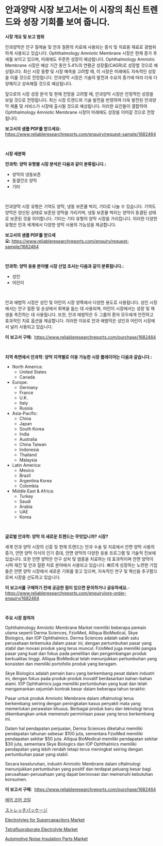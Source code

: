<p><h1>안과양막 시장 보고서는 이 시장의 최신 트렌드와 성장 기회를 보여 줍니다.</h1></p><p><strong>시장 개요 및 보고 범위</strong></p>
<p><p>안과양막은 안구 절제술 및 안과 질환의 치료에 사용되는 증식 및 치료용 재료로 광범위하게 사용되고 있습니다. Ophthalmology Amniotic Membrane 시장은 현재 증가 추세를 보이고 있으며, 미래에도 꾸준한 성장이 예상됩니다. Ophthalmology Amniotic Membrane 시장은 예상 기간 동안 5.4%의 연평균 성장률(CAGR)로 성장할 것으로 예상됩니다. 최신 시장 동향 및 시장 예측을 고려할 때, 이 시장은 미래에도 지속적인 성장을 이룰 것으로 전망됩니다. 안과양막 시장은 기술의 발전과 수요의 증가에 따라 더욱 다양해지고 성숙해질 것으로 예상됩니다.</p><p>앞으로의 시장 성장 분석 및 현재 전망을 고려할 때, 안과양막 시장은 안정적인 성장을 보일 것으로 전망됩니다. 최신 시장 트렌드와 기술 발전을 반영하여 더욱 발전된 안과양막 제품 및 서비스가 시장에 출시될 것으로 예상됩니다. 이러한 요인들이 결합하여 Ophthalmology Amniotic Membrane 시장이 미래에도 성장을 이어갈 것으로 전망됩니다.</p></p>
<p><strong>보고서의 샘플 PDF를 받으세요:</strong> <a href="https://www.reliableresearchreports.com/enquiry/request-sample/1682464">https://www.reliableresearchreports.com/enquiry/request-sample/1682464</a></p>
<p>&nbsp;</p>
<p><strong>시장 세분화</strong></p>
<p><strong>안과학: 양막 유형별 시장 분석은 다음과 같이 분류됩니다.:</strong></p>
<p><ul><li>양막의 냉동보존</li><li>동결건조 양막</li><li>기타</li></ul></p>
<p>&nbsp;</p>
<p><p>안과양막 시장 유형은 기억도 양막, 냉동 보존물 박리, 기타로 나눌 수 있습니다. 기억도 양막은 양산된 상태로 보존된 양막을 가리키며, 냉동 보존물 박리는 양막이 동결된 상태로 보존된 것을 의미합니다. 기타는 기타 유형의 양막 시장을 가리킵니다. 이러한 다양한 유형은 안과 세계에서 다양한 양막 사용의 가능성을 제공합니다.</p></p>
<p><strong>보고서의 샘플 PDF를 받으세요:</strong>&nbsp;<a href="https://www.reliableresearchreports.com/enquiry/request-sample/1682464">https://www.reliableresearchreports.com/enquiry/request-sample/1682464</a></p>
<p>&nbsp;</p>
<p><strong> 안과학: 양막 응용 분야별 시장 산업 조사는 다음과 같이 분류됩니다.:</strong></p>
<p><ul><li>성인</li><li>어린이</li></ul></p>
<p>&nbsp;</p>
<p><p>안과 애범막 시장은 성인 및 어린이 시장 양쪽에서 다양한 용도로 사용됩니다. 성인 시장에서는 안구 질환 및 손상에서 회복을 돕는 데 사용되며, 어린이 시장에서는 성장 및 재생을 촉진하는 데 사용됩니다. 또한, 안과 애범막은 두 그룹의 환자 모두에게 안전하고 효과적인 치료 옵션을 제공합니다. 이러한 이유로 안과 애범막은 성인과 어린이 시장에서 널리 사용되고 있습니다.</p></p>
<p><strong>이 보고서 구매:</strong>&nbsp; <a href="https://www.reliableresearchreports.com/purchase/1682464">https://www.reliableresearchreports.com/purchase/1682464</a></p>
<p>&nbsp;</p>
<p><strong>지역 측면에서 안과학: 양막 지역별로 이용 가능한 시장 플레이어는 다음과 같습니다.:</strong></p>
<p><ul>
    <li>
        North America:
        <ul>
            <li>United States</li>
            <li>Canada</li>
        </ul>
    </li>
    <li>
        Europe:
        <ul>
            <li>Germany</li>
            <li>France</li>
            <li>U.K.</li>
            <li>Italy</li>
            <li>Russia</li>
        </ul>
    </li>
    <li>
        Asia-Pacific:
        <ul>
            <li>China</li>
            <li>Japan</li>
            <li>South Korea</li>
            <li>India</li>
            <li>Australia</li>
            <li>China Taiwan</li>
            <li>Indonesia</li>
            <li>Thailand</li>
            <li>Malaysia</li>
        </ul>
    </li>
    <li>
        Latin America:
        <ul>
            <li>Mexico</li>
            <li>Brazil</li>
            <li>Argentina Korea</li>
            <li>Colombia</li>
        </ul>
    </li>
    <li>
        Middle East & Africa:
        <ul>
            <li>Turkey</li>
            <li>Saudi</li>
            <li>Arabia</li>
            <li>UAE</li>
            <li>Korea</li>
        </ul>
    </li>
    </ul></p>
<p>&nbsp;</p>
<p><strong>글로벌 안과학: 양막 의 새로운 트렌드는 무엇입니까? 시장?</strong></p>
<p><p>세계 안과 양막 시장의 신흥 및 현재 트렌드는 안과 수술 및 치료에서 안면 양막 사용의 증가, 안면 양막 이식의 인기 증대, 안면 양막의 다양한 응용 프로그램 및 기술적 진보에 있습니다. 또한 안면 양막은 안구 상처 및 염증을 치료하는 데 효과적이며 안면 양막이 시력 재건 및 안과 질환 치료 분야에서 사용되고 있습니다. 빠르게 성장하는 노련한 기업들은 안면 양막 시장에서 새로운 기회를 찾고 있으며, 지속적인 연구 및 혁신을 추구함으로써 시장을 선도하고 있습니다.</p></p>
<p><strong>이 보고서를 구매하기 전에 궁금한 점이 있으면 문의하거나 공유하세요.</strong>- <a href="https://www.reliableresearchreports.com/enquiry/pre-order-enquiry/1682464">https://www.reliableresearchreports.com/enquiry/pre-order-enquiry/1682464</a></p>
<p>&nbsp;</p>
<p><strong>주요 시장 참여자</strong></p>
<p><p>Ophthalmology Amniotic Membrane Market memiliki beberapa pemain utama seperti Derma Sciences, FzioMed, Alliqua BioMedical, Skye Biologics, dan IOP Ophthalmics. Derma Sciences adalah salah satu perusahaan terkemuka dalam pasar ini, dengan pertumbuhan pasar yang stabil dan inovasi produk yang terus muncul. FzioMed juga memiliki pangsa pasar yang kuat dan fokus pada penelitian dan pengembangan produk berkualitas tinggi. Alliqua BioMedical telah menunjukkan pertumbuhan yang konsisten dan memiliki portofolio produk yang beragam.</p><p>Skye Biologics adalah pemain baru yang berkembang pesat dalam industri ini, dengan fokus pada produk-produk inovatif berdasarkan bahan-bahan alami. IOP Ophthalmics juga memiliki pertumbuhan yang kuat dan telah mengamankan sejumlah kontrak besar dalam beberapa tahun terakhir.</p><p>Pasar untuk produk Amniotic Membrane dalam oftalmologi terus berkembang seiring dengan peningkatan kasus penyakit mata yang memerlukan perawatan khusus. Berbagai produk baru dan teknologi terus dikembangkan untuk memenuhi permintaan pasar yang terus berkembang ini.</p><p>Dalam hal pendapatan penjualan, Derma Sciences diketahui memiliki pendapatan tahunan sebesar $100 juta, sementara FzioMed memiliki pendapatan sekitar $50 juta. Alliqua BioMedical memiliki pendapatan sekitar $30 juta, sementara Skye Biologics dan IOP Ophthalmics memiliki pendapatan yang lebih rendah tetapi terus meningkat seiring dengan pertumbuhan pasar yang stabil.</p><p>Secara keseluruhan, industri Amniotic Membrane dalam oftalmologi menunjukkan pertumbuhan yang positif dan terdapat peluang besar bagi perusahaan-perusahaan yang dapat berinovasi dan memenuhi kebutuhan konsumen.</p></p>
<p><strong>이 보고서 구매:</strong>&nbsp;&nbsp;<a href="https://www.reliableresearchreports.com/purchase/1682464">https://www.reliableresearchreports.com/purchase/1682464</a></p>
<p><p><a href="https://github.com/bunxhcci35271755/Market-Research-Report-List-1/blob/main/6570459192348.md">에어 코어 코일</a></p><p><a href="https://github.com/efcvopdgkdx128/Market-Research-Report-List-1/blob/main/8426769192533.md">ストレッチパッケージ</a></p><p><a href="https://issuu.com/reportprime-2/docs/electrolytes-for-supercapacitors-market-size-2030.">Electrolytes for Supercapacitors Market</a></p><p><a href="https://issuu.com/reportprime-2/docs/tetrafluoroborate-electrolyte-market-size-2030.ppt">Tetrafluoroborate Electrolyte Market</a></p><p><a href="https://lydian-appliance-61d.notion.site/Insights-into-Automotive-Noise-Insulation-Parts-Market-Size-Analysing-Market-Share-Trends-and-Gro-edd903aac68b49beae9d1f3a3a969e84">Automotive Noise Insulation Parts Market</a></p></p>
